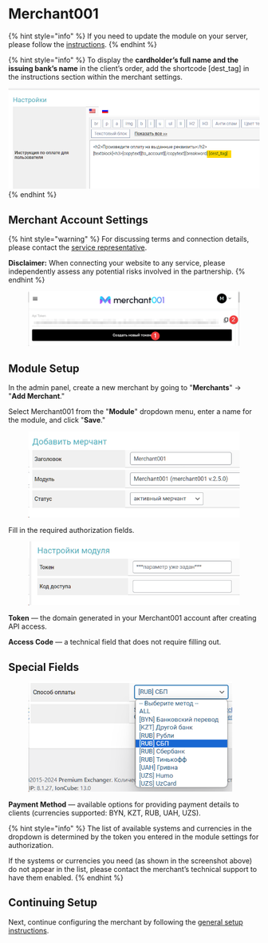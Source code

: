 # Merchant001

{% hint style="info" %}
If you need to update the module on your server, please follow the [instructions](https://premium.gitbook.io/rukovodstvo-polzovatelya/osnovnye-nastroiki/faq/kak-obnovit-faily-na-servere#moduli-merchantov).
{% endhint %}

{% hint style="info" %}
To display the **cardholder’s full name and the issuing bank’s name** in the client’s order, add the shortcode \[dest_tag] in the instructions section within the merchant settings.

![](<../../../.gitbook/assets/image (1627).png>)
{% endhint %}

## Merchant Account Settings

{% hint style="warning" %}
For discussing terms and connection details, please contact the [service representative](https://t.me/merch001online).

**Disclaimer:** When connecting your website to any service, please independently assess any potential risks involved in the partnership.
{% endhint %}

<figure><img src="../../../.gitbook/assets/image (1717).png" alt=""><figcaption></figcaption></figure>

## Module Setup

In the admin panel, create a new merchant by going to "**Merchants**" -> "**Add Merchant**."

Select Merchant001 from the "**Module**" dropdown menu, enter a name for the module, and click "**Save**."

<figure><img src="../../../.gitbook/assets/image (530).png" alt="" width="450"><figcaption></figcaption></figure>

Fill in the required authorization fields.

<figure><img src="../../../.gitbook/assets/image (531).png" alt="" width="461"><figcaption></figcaption></figure>

**Token** — the domain generated in your Merchant001 account after creating API access.

**Access Code** — a technical field that does not require filling out.

## Special Fields

<figure><img src="../../../.gitbook/assets/image (532).png" alt="" width="409"><figcaption></figcaption></figure>

**Payment Method** — available options for providing payment details to clients (currencies supported: BYN, KZT, RUB, UAH, UZS).

{% hint style="info" %}
The list of available systems and currencies in the dropdown is determined by the token you entered in the module settings for authorization.

If the systems or currencies you need (as shown in the screenshot above) do not appear in the list, please contact the merchant’s technical support to have them enabled.
{% endhint %}

## Continuing Setup

Next, continue configuring the merchant by following the [general setup instructions](https://premium.gitbook.io/rukovodstvo-polzovatelya/osnovnye-nastroiki/merchanty-i-avtovyplaty/merchanty/obshie-nastroiki-merchantov).